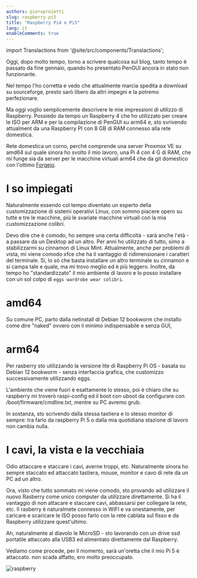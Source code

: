 ```yaml
---
authors: pieroproietti
slug: raspberry-pi5
title: "Raspberry Pi4 e Pi5"
lang: it
enableComments: true
---
```


import Translactions from '@site/src/components/Translactions';

<Translactions />

Oggi, dopo molto tempo, torno a scrivere qualcosa sul blog, tanto tempo è passato da fine gennaio, quando ho presentato PenGUI ancora in stato non funzionante.

Nel tempo l'ho corretta e vedo che attualmente marcia spedita a download su sourceforge, presto sarò libero da altri impegni e la potremo perfezionare.

Ma oggi voglio semplicemente descrivere le mie impressioni di utilizzo di Raspberry. Possiedo da tempo un Raspberry 4 che ho utilizzato per creare le ISO per ARM e per la compilazione di PenGUI su arm64 e, sto svrivendo attualment da una Raspberry PI con 8 GB di RAM connesso alla rete domestica.

Rete domestica un corno, perchè comprende una server Proxmox VE su amd64 sul quale sinora ho svolto il mio lavoro, una Pi 4 con 4 G di RAM, che mi funge sia da server per le macchine virtuali arm64 che da git domestico con l'ottimo [Forgejo](https://forgejo.org/).

# I so impiegati
Naturalmente essendo col tempo diventato un esperto della customizzazione di sistemi operativi Linux, con sommo piacere opero su tutte e tre le macchine, più le svariate macchine virtuali con la mia customizzazione colibri.

Devo dire che è comodo, ho sempre una certa difficoltà - sarà anche l'età - a passare da un Desktop ad un altro. Per anni ho utilizzato di tutto, simo a stabilizzarmi su cinnamon di Linux Mint. Attualmente, anche per problemi di vista, mi viene comodo xfce che ha il vantaggio di ridimensionare i caratteri del terminale. Si, lo sò che basta installare un altro terminale su cinnamon e si campa tale e quale, ma mi trovo meglio ed è più leggero. Inoltre, da tempo ho "standardizzato" il mio ambiente di lavoro e lo posso installare con un sol colpo di `eggs wardrobe wear colibri`.

# amd64
Su comune PC, parto dalla netinstall di Debian 12 bookworm che installo come dire "naked" ovvero con il minimo indispensabile e senza GUI,

# arm64
Per rasberry sto utilizzando la versione lite di Raspberry Pi OS - basata su Debian 12 bookworm - senza interfaccia grafica, che customizzo successivamente utilizzando eggs.

L'ambiente che viene fuori è esattamente lo stesso, poi è chiaro che su raspberry mi troverò raspi-config ed il boot con uboot da configurare con /boot/firmware/cmdline.txt, mentre su PC avremo grub.

In sostanza, sto scrivendo dalla stessa tastiera e lo stesso monitor di sempre: tra farlo da raspberry Pi 5 o dalla mia quotidiana stazione di lavoro non cambia nulla.

# I cavi, la vista e la vecchiaia
Odio attaccare e staccare i cavi, averne troppi, etc. Naturalmente sinora ho sempre staccato ed attaccato tastiera, mouse, monitor e cavo di rete da un PC ad un altro.

Ora, visto che tutto sommato mi viene comodo, sto provando ad utilizzare il nuovo Rasberry come unico computer da utilizzare direttamente. Si ha il vantaggio di non attacare e staccare cavi, abbassarsi per collegare la rete, etc. Il rasberry è naturalmete connesso in WIFI e va onestamente, per caricare e scaricare le ISO posso farlo con la rete cablata sul fisso e da Raspberry utilizzare quest'ultimo.

Ah, naturalmente al diavolo le MicroSD - sto lavorando con un drive ssd portatile attaccato alla USB3 ed alimentato direttamente dal Raspberry.

Vediamo come procede, per il momento, sarà un'oretta che il mio Pi 5 è attaccato. non scada affatto, ero molto preoccupato.


![raspberry](/images/raspberry.png)
